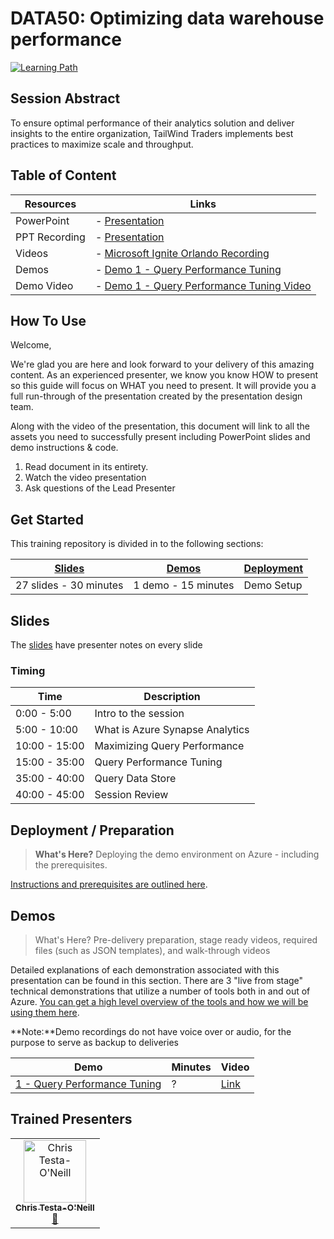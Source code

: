 # DATA50: Optimizing data warehouse performance

[![Learning Path](https://img.shields.io/badge/Learning%20Path-DATA-fe5e00?logo=microsoft)](https://github.com/microsoft/ignite-learning-paths-training-DATA)

## Session Abstract

To ensure optimal performance of their analytics solution and deliver insights to the entire organization, TailWind Traders implements best practices to maximize scale and throughput. 


## Table of Content

| Resources          | Links                            |
|-------------------|----------------------------------|
| PowerPoint        | - [Presentation](presentations.md) |
| PPT Recording     | - [Presentation](https://globaleventcdn.blob.core.windows.net/assets/data/data50/DATA50.mp4) |
| Videos            | - [Microsoft Ignite Orlando Recording](https://myignite.techcommunity.microsoft.com/sessions/84385) |
| Demos             | - [Demo 1 - Query Performance Tuning](demos/README.md#demo-1---optimizing-data-warehouse-performance)  |
| Demo Video             | - [Demo 1 - Query Performance Tuning Video](https://globaleventcdn.blob.core.windows.net/assets/data/data50/Data50-Demo--NoAudio.mp4)  |


## How To Use

Welcome,

We're glad you are here and look forward to your delivery of this amazing content. As an experienced presenter, we know you know HOW to present so this guide will focus on WHAT you need to present. It will provide you a full run-through of the presentation created by the presentation design team. 

Along with the video of the presentation, this document will link to all the assets you need to successfully present including PowerPoint slides and demo instructions &
code.

1.  Read document in its entirety.
2.  Watch the video presentation
3.  Ask questions of the Lead Presenter


## Get Started

This training repository is divided in to the following sections:

| [Slides](#slides) | [Demos](demos/README.md) | [Deployment](deployment/README.md) | 
|-------------------|---------------------------|--------------------------------------
| 27 slides - 30 minutes | 1 demo - 15 minutes | Demo Setup


## Slides

The [slides](presentations.md) have presenter notes on every slide

### Timing

| Time        | Description 
--------------|-------------
0:00 - 5:00   | Intro to the session 
5:00 - 10:00  | What is Azure Synapse Analytics
10:00 - 15:00 | Maximizing Query Performance
15:00 - 35:00 | Query Performance Tuning
35:00 - 40:00 | Query Data Store
40:00 - 45:00 | Session Review

## Deployment / Preparation

>**What's Here?** Deploying the demo environment on Azure - including the prerequisites.

[Instructions and prerequisites are outlined here](deployment/README.md). 


## Demos

> What's Here? Pre-delivery preparation, stage ready videos, required files (such as JSON templates), and walk-through videos

Detailed explanations of each demonstration associated with this presentation can be found in this section. There are 3 "live from stage" technical demonstrations that utilize a number of tools both in and out of Azure. [You can get a high level overview of the tools and how we will be using them here](demos/README.md).

**Note:**Demo recordings do not have voice over or audio, for the purpose to serve as backup to deliveries

| Demo 	                                                                                               | Minutes | Video
-------------------------------------------------------------------------------------------------------|---------|-----------------
|  [1 - Query Performance Tuning](demos/README.md#demo-1---Query-Performance-Tuning) | ?       | [Link](https://globaleventcdn.blob.core.windows.net/assets/data/data50/Data50-Demo--NoAudio.mp4)


## Trained Presenters

<!-- ALL-CONTRIBUTORS-LIST:START - Do not remove or modify this section -->

<table>
<tr>
    <td align="center"><a href="http://learnanalytics.microsoft.com">
        <img src="https://avatars0.githubusercontent.com/u/22796551?s=460&v=4" width="100px;" alt="Chris Testa-O'Neill
"/><br />
        <sub><b>Chris Testa-O'Neill
</b></sub></a><br />
            <a href="https://github.com/microsoft/ignite-learning-paths-training-data/commits?author=ctestaoneillmsft" title="talk">📢</a> 
    </td>
</tr></table>

<!-- ALL-CONTRIBUTORS-LIST:END -->
